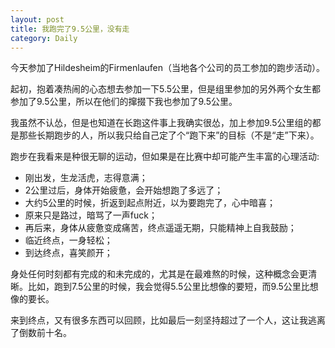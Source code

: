 ```yaml
---
layout: post
title: 我跑完了9.5公里，没有走
category: Daily
---
```


今天参加了Hildesheim的Firmenlaufen（当地各个公司的员工参加的跑步活动）。  

起初，抱着凑热闹的心态想去参加一下5.5公里，但是组里参加的另外两个女生都参加了9.5公里，所以在他们的撺掇下我也参加了9.5公里。  

我虽然不认怂，但是也知道在长跑这件事上我确实很怂，加上参加9.5公里组的都是那些长期跑步的人，所以我只给自己定了个“跑下来”的目标（不是“走”下来）。  

跑步在我看来是种很无聊的运动，但如果是在比赛中却可能产生丰富的心理活动:  

- 刚出发，生龙活虎，志得意满；
- 2公里过后，身体开始疲惫，会开始想跑了多远了；
- 大约5公里的时候，折返到起点附近，以为要跑完了，心中暗喜；
- 原来只是路过，暗骂了一声fuck；
- 再后来，身体从疲惫变成痛苦，终点遥遥无期，只能精神上自我鼓励；
- 临近终点，一身轻松；
- 到达终点，喜笑颜开；  

身处任何时刻都有完成的和未完成的，尤其是在最难熬的时候，这种概念会更清晰。比如，跑到7.5公里的时候，我会觉得5.5公里比想像的要短，而9.5公里比想像的要长。 

来到终点，又有很多东西可以回顾，比如最后一刻坚持超过了一个人，这让我逃离了倒数前十名。

